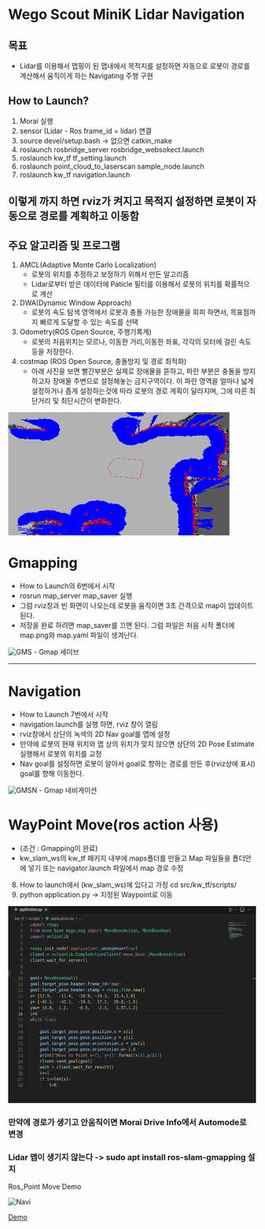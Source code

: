 # Wego Scout MiniK Lidar Navigation

## 목표
- Lidar를 이용해서 맵핑이 된 맵내에서 목적지를 설정하면 자동으로 로봇이 경로를 계산해서 움직이게 하는 Navigating 주행 구현

## How to Launch?

1. Morai 실행
2. sensor (Lidar - Ros frame_id = lidar) 연결 
3. source devel/setup.bash -> 없으면 catkin_make
4. roslaunch rosbridge_server rosbridge_websokect.launch
5. roslaunch kw_tf tf_setting.launch
6. roslaunch point_cloud_to_laserscan sample_node.launch
7. roslaunch kw_tf navigation.launch
   
이렇게 까지 하면 rviz가 켜지고 목적지 설정하면 로봇이 자동으로 경로를 계획하고 이동함
---

## 주요 알고리즘 및 프로그램
   1. AMCL(Adaptive Monte Carlo Localization)
      - 로봇의 위치를 추정하고 보정하기 위해서 만든 알고리즘
      - Lidar로부터 받은 데이터에 Paticle 필터를 이용해서 로봇의 위치를 확률적으로 계산
   2. DWA(Dynamic Window Approach)
      - 로봇의 속도 탐색 영역에서 로봇과 충돌 가능한 장애물을 회피 하면서, 목표점까지 빠르게 도달할 수 있는 속도를 선택
   3. Odometry(ROS Open Source, 주행기록계)
      - 로봇의 처음위치는 모르나, 이동한 거리,이동한 좌표, 각각의 모터에 걸린 속도 등을 저장한다. 
   5. costmap (ROS Open Source, 충돌방지 및 경로 최적화)
      - 아래 사진을 보면 빨간부분은 실제로 장애물을 뜯하고, 파란 부분은 충돌을 방지하고자 장애물 주변으로 설정해놓는 금지구역이다. 이 파란 영역을 얼마나 넓게 설정하거나 좁게 설정하는것에 따라 로봇의 경로 계획이 달라지며, 그에 따른 최단거리 및 최단시간이 변화한다.
   <img src="./image/costmap.png" title="costmap img" width="450px" height="250px" align="center">

# Gmapping 
- How to Launch의 6번에서 시작
- rosrun map_server map_saver 실행
- 그럼 rviz창과 빈 화면이 나오는데 로봇을 움직이면 3초 간격으로 map이 업데이트 된다.
- 저장을 완료 하려면 map_saver를 끄면 된다. 그럼 파일은 처음 시작 폴더에 map.png와 map.yaml 파일이 생겨난다.
<img src="./image/gmapping.gif" title="Gmapping Start" alt="GMS">
- Gmap 세이브

---
# Navigation
- How to Launch 7번에서 시작
- navigation.launch를 실행 하면, rviz 창이 열림
- rviz창에서 상단의 녹색의 2D Nav goal를 맵에 설정
- 만약에 로봇의 현재 위치와 맵 상의 위치가 맞지 않으면 상단의 2D Pose Estimate 실행해서 로봇의 위치를 교정
- Nav goal를 설정하면 로봇이 알아서 goal로 향하는 경로를 만든 후(rviz상에 표시) goal를 향해 이동한다.
<img src="./image/gmapping_navi.gif" title="Gmapping Navi Start" alt="GMSN">
- Gmap 네비게이션

# WayPoint Move(ros action 사용)
- (조건 : Gmapping이 완료)
- kw_slam_ws의 kw_tf 패키지 내부에 maps폴더를 만들고 Map 파일들을 폴더안에 넣기 또는 navigator.launch 파일에서 map 경로 수정
8. How to launch에서 (kw_slam_ws)에 있다고 가정 cd src/kw_tf/scripts/
9. python application.py -> 지정된 Waypoint로 이동
<img src="./image/application.png" width="600px" height="400px" title="Application Code Img" alt="Code">

### 만약에 경로가 생기고 안움직이면 Morai Drive Info에서 Automode로 변경
### Lidar 맵이 생기지 않는다 -> sudo apt install ros-slam-gmapping 설치
Ros_Point Move Demo

<img src="./image/point_navigator.gif" title="point_navi" alt="Navi">

[Demo](https://drive.google.com/file/d/1g06gLS2Wv0s3-Mejqg12iqbUHV-qZH5K/view?usp=sharing)
